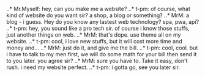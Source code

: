 ..* Mr.Myself: hey, can you make me a website?
..* t-pm: of course, what kind of website do you want sir? a shop, a blog or something?
..* MrM: a blog - i guess. Hey do you know any lastest web technology? spa, pwa, api?
..* t-pm: hey, you sound like a pro tech sir. of course i know those stuffs, just another things on web.
..* MrM: that's dope. use theme all on my website.
..* t-pm: cool, i love new stuffs, but it will cost more time and money and...
..* MrM: just do it, and give me the bill. 
..* t-pm: cool, cool. but i have to talk to my men first, we will do some math for your bill then send it to you later. you agree sir?
..* MrM: sure you have to. Take it easy, don't rush. i need my website perfect.
..* t-pm: i gotta go, see you later sir.